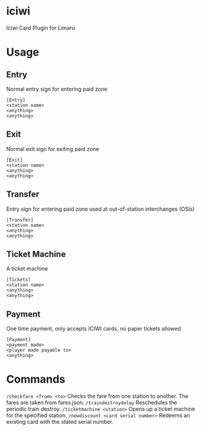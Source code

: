 # iciwi
Iciwi Card Plugin for Limaru

# Usage
## Entry
Normal entry sign for entering paid zone
```
[Entry]
<station name>
<anything>
<anything>
```
## Exit
Normal exit sign for exiting paid zone
```
[Exit]
<station name>
<anything>
<anything>
```
## Transfer
Entry sign for entering paid zone used at out-of-station interchanges (OSIs)
```
[Transfer]
<station name>
<anything>
<anything>
```
## Ticket Machine
A ticket machine
```
[Tickets]
<station name>
<anything>
<anything>
```
## Payment
One time payment, only accepts ICIWI cards, no paper tickets allowed
```
[Payment]
<payment made>
<player made payable to>
<anything>
```
# Commands
`/checkfare <from> <to>` Checks the fare from one station to another. The fares are taken from fares.json.
`/traindestroydelay` Reschedules the periodic train destroy.
`/ticketmachine <station>` Opens up a ticket machine for the specified station.
`/newdiscount <card serial number>` Redeems an existing card with the stated serial number.
